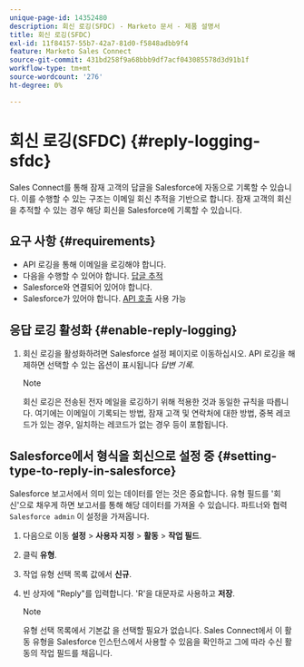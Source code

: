 ```yaml
---
unique-page-id: 14352480
description: 회신 로깅(SFDC) - Marketo 문서 - 제품 설명서
title: 회신 로깅(SFDC)
exl-id: 11f84157-55b7-42a7-81d0-f5848adbb9f4
feature: Marketo Sales Connect
source-git-commit: 431bd258f9a68bbb9df7acf043085578d3d91b1f
workflow-type: tm+mt
source-wordcount: '276'
ht-degree: 0%

---
```


# 회신 로깅(SFDC) {#reply-logging-sfdc}

Sales Connect를 통해 잠재 고객의 답글을 Salesforce에 자동으로 기록할 수 있습니다. 이를 수행할 수 있는 구조는 이메일 회신 추적을 기반으로 합니다. 잠재 고객의 회신을 추적할 수 있는 경우 해당 회신을 Salesforce에 기록할 수 있습니다.

## 요구 사항 {#requirements}

* API 로깅을 통해 이메일을 로깅해야 합니다.
* 다음을 수행할 수 있어야 합니다. [답글 추적](/help/marketo/product-docs/marketo-sales-connect/email/common-tracking-questions/how-reply-tracking-works.md)
* Salesforce와 연결되어 있어야 합니다.
* Salesforce가 있어야 합니다. [API 호출](https://developer.salesforce.com/docs/atlas.en-us.salesforce_app_limits_cheatsheet.meta/salesforce_app_limits_cheatsheet/salesforce_app_limits_platform_api.htm) 사용 가능

## 응답 로깅 활성화 {#enable-reply-logging}

1. 회신 로깅을 활성화하려면 Salesforce 설정 페이지로 이동하십시오. API 로깅을 해제하면 선택할 수 있는 옵션이 표시됩니다 _답변 기록_.

   >[!NOTE]
   >
   >회신 로깅은 전송된 전자 메일을 로깅하기 위해 적용한 것과 동일한 규칙을 따릅니다. 여기에는 이메일이 기록되는 방법, 잠재 고객 및 연락처에 대한 방법, 중복 레코드가 있는 경우, 일치하는 레코드가 없는 경우 등이 포함됩니다.

## Salesforce에서 형식을 회신으로 설정 중 {#setting-type-to-reply-in-salesforce}

Salesforce 보고서에서 의미 있는 데이터를 얻는 것은 중요합니다. 유형 필드를 &#39;회신&#39;으로 채우게 하면 보고서를 통해 해당 데이터를 가져올 수 있습니다. 파트너와 협력 `Salesforce admin` 이 설정을 가져옵니다.

1. 다음으로 이동 **설정** > **사용자 지정** > **활동** > **작업 필드**.
1. 클릭 **유형**.
1. 작업 유형 선택 목록 값에서 **신규**.
1. 빈 상자에 &quot;Reply&quot;를 입력합니다. &#39;R&#39;을 대문자로 사용하고 **저장**.

   >[!NOTE]
   >
   >유형 선택 목록에서 기본값 을 선택할 필요가 없습니다. Sales Connect에서 이 활동 유형을 Salesforce 인스턴스에서 사용할 수 있음을 확인하고 그에 따라 수신 활동의 작업 필드를 채웁니다.
